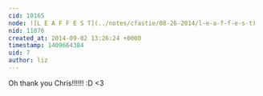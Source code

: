 ```yaml
---
cid: 10165
node: ![L E A F F E S T](../notes/cfastie/08-26-2014/l-e-a-f-f-e-s-t)
nid: 11076
created_at: 2014-09-02 13:26:24 +0000
timestamp: 1409664384
uid: 7
author: liz
---
```


Oh thank you Chris!!!!!! :D <3 